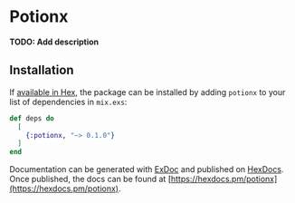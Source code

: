 # Potionx

**TODO: Add description**

## Installation

If [available in Hex](https://hex.pm/docs/publish), the package can be installed
by adding `potionx` to your list of dependencies in `mix.exs`:

```elixir
def deps do
  [
    {:potionx, "~> 0.1.0"}
  ]
end
```

Documentation can be generated with [ExDoc](https://github.com/elixir-lang/ex_doc)
and published on [HexDocs](https://hexdocs.pm). Once published, the docs can
be found at [https://hexdocs.pm/potionx](https://hexdocs.pm/potionx).

